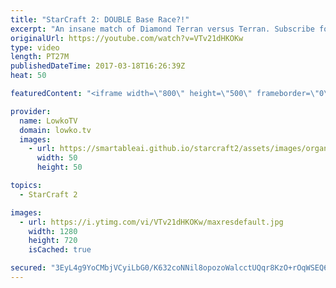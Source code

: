 ```yaml
---
title: "StarCraft 2: DOUBLE Base Race?!"
excerpt: "An insane match of Diamond Terran versus Terran. Subscribe for more videos: http://lowko.tv/youtube Extreme Cannon Rush: https://goo.gl/zQuQrw  Just your classic base race into base race with one of the craziest endings I have ever seen in all of StarCraft 2.  If you have an awesome replay of StarCraft"
originalUrl: https://youtube.com/watch?v=VTv21dHKOKw
type: video
length: PT27M
publishedDateTime: 2017-03-18T16:26:39Z
heat: 50

featuredContent: "<iframe width=\"800\" height=\"500\" frameborder=\"0\" src=\"https://www.youtube.com/embed/VTv21dHKOKw\" allow=\"accelerometer; autoplay; encrypted-media; gyroscope; picture-in-picture\" allowfullscreen></iframe>"

provider:
  name: LowkoTV
  domain: lowko.tv
  images:
    - url: https://smartableai.github.io/starcraft2/assets/images/organizations/lowko.tv-50x50.jpg
      width: 50
      height: 50

topics:
  - StarCraft 2

images:
  - url: https://i.ytimg.com/vi/VTv21dHKOKw/maxresdefault.jpg
    width: 1280
    height: 720
    isCached: true

secured: "3EyL4g9YoCMbjVCyiLbG0/K632coNNil8opozoWalcctUQqr8KzO+rOqWSEQ6XqPxmrtoPB/VYtTkRmXtLeCbC21oaml4I0Dy8bL1PjGrOb2vvdtz+jMt9wq3+7TvoAv2IGkuYeqrVA/PfM9szeJZqkmCcikJhECr8cpnhhTj0M2iZXvb7HQsmOPX0EXLpHTS/nPc8T8QKbrac/kWOSKaR/X84Ox6iJsSyHMfX2ER8f/0ht9GXDR8yHR4vSpWjn9VPbrGgABQCFPvZZ+28Zz2F743q3qNuorbbRFR32Tof2h4Xj4vsP0bzMFboqBwoRV7itBkKAydwEOXc+M10XYi8AWEh1S8bhPf0Eq3mx2BYdZabJ5mMZ0O9eUQEWc2zlZP4fRAjRthDFfS3HJmmemZBC9JDcNdy3981maoFEwEmM=;NpyEBZ6zEQyKNsPpZXddLg=="
---
```


